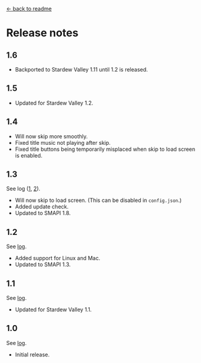 ﻿[← back to readme](README.md)

# Release notes

## 1.6
* Backported to Stardew Valley 1.11 until 1.2 is released.

## 1.5
* Updated for Stardew Valley 1.2.

## 1.4
* Will now skip more smoothly.
* Fixed title music not playing after skip.
* Fixed title buttons being temporarily misplaced when skip to load screen is enabled.

## 1.3
See log ([1](https://github.com/Pathoschild/StardewMods/compare/skip-intro/1.2...6b1b3f8fd70889d6723a43893ea8b9446fdce2fa), [2](https://github.com/Pathoschild/StardewMods/compare/5eb97b03b31135e8038840669edc4bb36e792467...skip-intro/1.3)).

* Will now skip to load screen. (This can be disabled in `config.json`.)
* Added update check.
* Updated to SMAPI 1.8.

## 1.2
See [log](https://github.com/Pathoschild/StardewMods/compare/skip-intro/1.1...skip-intro/1.2).

* Added support for Linux and Mac.
* Updated to SMAPI 1.3.

## 1.1
See [log](https://github.com/Pathoschild/StardewMods/compare/skip-intro/1.0...skip-intro/1.1).

* Updated for Stardew Valley 1.1.

## 1.0
See [log](https://github.com/Pathoschild/StardewMods/compare/95b009b2ba0d5e96c07f68b9ffb316674301ef06...skip-intro/1.0).

* Initial release.
